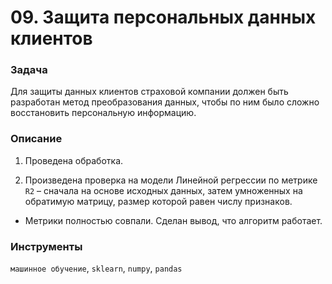 # 09. Защита персональных данных клиентов

### Задача

Для защиты данных клиентов страховой компании должен быть разработан метод преобразования данных, чтобы по ним было сложно восстановить персональную информацию.

### Описание

1. Проведена обработка.

2. Произведена проверка на модели Линейной регрессии по метрике `R2` – сначала на основе исходных данных, затем умноженных на обратимую матрицу, размер которой равен числу признаков.

* Метрики полностью совпали. Сделан вывод, что алгоритм работает.

### Инструменты

`машинное обучение`, `sklearn`, `numpy`, `pandas`
